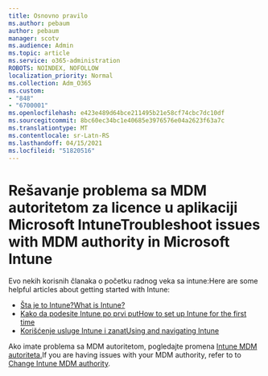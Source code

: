 ```yaml
---
title: Osnovno pravilo
ms.author: pebaum
author: pebaum
manager: scotv
ms.audience: Admin
ms.topic: article
ms.service: o365-administration
ROBOTS: NOINDEX, NOFOLLOW
localization_priority: Normal
ms.collection: Adm_O365
ms.custom:
- "848"
- "6700001"
ms.openlocfilehash: e423e489d64bce211495b21e58cf74cbc7dc10df
ms.sourcegitcommit: 8bc60ec34bc1e40685e3976576e04a2623f63a7c
ms.translationtype: MT
ms.contentlocale: sr-Latn-RS
ms.lasthandoff: 04/15/2021
ms.locfileid: "51820516"
---
```

# <a name="troubleshoot-issues-with-mdm-authority-in-microsoft-intune"></a><span data-ttu-id="ff337-102">Rešavanje problema sa MDM autoritetom za licence u aplikaciji Microsoft Intune</span><span class="sxs-lookup"><span data-stu-id="ff337-102">Troubleshoot issues with MDM authority in Microsoft Intune</span></span>

<span data-ttu-id="ff337-103">Evo nekih korisnih članaka o početku radnog veka sa intune:</span><span class="sxs-lookup"><span data-stu-id="ff337-103">Here are some helpful articles about getting started with Intune:</span></span>

- [<span data-ttu-id="ff337-104">Šta je to Intune?</span><span class="sxs-lookup"><span data-stu-id="ff337-104">What is Intune?</span></span>](https://docs.microsoft.com/intune/what-is-intune)
- [<span data-ttu-id="ff337-105">Kako da podesite Intune po prvi put</span><span class="sxs-lookup"><span data-stu-id="ff337-105">How to set up Intune for the first time</span></span>](https://docs.microsoft.com/intune/setup-steps)
- [<span data-ttu-id="ff337-106">Korišćenje usluge Intune i zanat</span><span class="sxs-lookup"><span data-stu-id="ff337-106">Using and navigating Intune</span></span>](https://docs.microsoft.com/intune/tutorial-walkthrough-intune-portal)

<span data-ttu-id="ff337-107">Ako imate problema sa MDM autoritetom, pogledajte promena [Intune MDM autoriteta.](https://docs.microsoft.com/alchemyinsights/change-mdm-authority)</span><span class="sxs-lookup"><span data-stu-id="ff337-107">If you are having issues with your MDM authority, refer to to [Change Intune MDM authority](https://docs.microsoft.com/alchemyinsights/change-mdm-authority).</span></span>